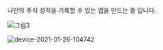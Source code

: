 나만의 주식 성적을 기록할 수 있는 앱을 만드는 중 입니다.

![그림3](https://user-images.githubusercontent.com/54883589/105789330-96e94c80-5fc5-11eb-8fa5-2d22459ce14d.png)

![device-2021-01-26-104742](https://user-images.githubusercontent.com/54883589/105789783-65bd4c00-5fc6-11eb-99ea-af4c34294aaf.png)
